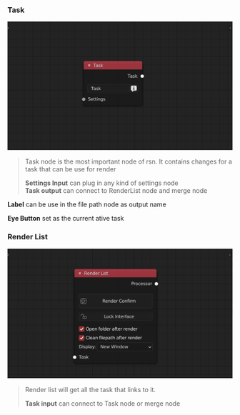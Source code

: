 <!-- panels:start -->

<!-- div:title-panel -->

### Task

<!-- div:left-panel -->

<img src="media/img/nodeTask/1.png" width="720px">

<!-- div:right-panel -->

> Task node is the most important node of rsn. It contains changes for a task that can be use for render
>
> **Settings Input** can plug in any kind of settings node<br>**Task output** can connect to RenderList node and merge node

**Label** can be use in the file path node as output name

**Eye Button** set as the current ative task



<!-- panels:end -->

<!-- panels:start -->

<!-- div:title-panel -->

### Render List

<!-- div:left-panel -->

<img src="media/img/nodeTask/2.png" width="720px">

<!-- div:right-panel -->

> Render list will get all the task that links to it.<br>
>
> **Task input** can connect to Task node or merge node

<!-- panels:end -->